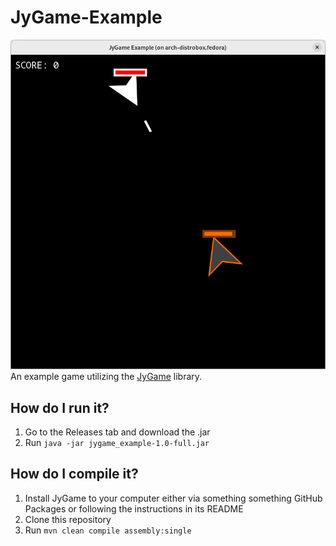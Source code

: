 # JyGame-Example
![](./screenshot.png)  
An example game utilizing the [JyGame](https://github.com/pastthepixels/JyGame) library.

## How do I run it?
1. Go to the Releases tab and download the .jar
2. Run `java -jar jygame_example-1.0-full.jar`

## How do I compile it?
1. Install JyGame to your computer either via something something GitHub Packages or following the instructions in its README
2. Clone this repository
3. Run `mvn clean compile assembly:single`
